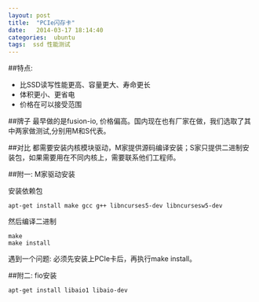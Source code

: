 ```yaml
---
layout: post
title:  "PCIe闪存卡"
date:   2014-03-17 18:14:40
categories:  ubuntu 
tags:  ssd 性能测试
---
```


##特点:

-  比SSD读写性能更高、容量更大、寿命更长
-  体积更小、更省电
-  价格在可以接受范围


##牌子
最早做的是fusion-io, 价格偏高。国内现在也有厂家在做，我们选取了其中两家做测试,分别用M和S代表。

##对比
都需要安装内核模块驱动，M家提供源码编译安装；S家只提供二进制安装包，如果需要用在不同内核上，需要联系他们工程师。


##附一:  M家驱动安装

安装依赖包

```
apt-get install make gcc g++ libncurses5-dev libncursesw5-dev
```
然后编译二进制

```
make
make install
```
遇到一个问题:
必须先安装上PCIe卡后，再执行make install。


##附二: fio安装

```
apt-get install libaio1 libaio-dev
```




